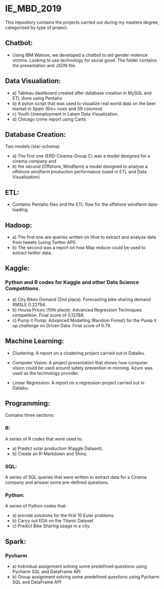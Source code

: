 # IE_MBD_2019

This repository contains the projects carried out during my masters degree, categorized by type of project.

## Chatbot:

- Using IBM Watson, we developed a chatbot to aid gender violence victims. Looking to use technology for social good.
The folder contains the presentation and JSON file.

## Data Visualiation:

- a) Tableau dashboard created after database creation in MySQL and ETL done using Pentaho
- b) A pyton script that was used to visualize real world data on the beer market in Spain (6m+ rows and 39 columns)
- c) Youth Unemployment in Latam Data Visualization.
- d) Chicago crime report using Carto.

## Database Creation: 

Two models (star-schema)

- a) The first one (ERD-Cinema-Group C) was a model designed for a cinema company and
- b) the second (Offshore_Windfarm) a model designed to analyse a offshore windfarm production performance (used in ETL and Data Visualization)

## ETL: 

- Contains Pentaho files and the ETL flow for the offshore windfarm data-loading.

## Hadoop:

- a) The first one are queries written on Hive to extract and analyze data from tweets (using Twitter API).
- b) The second was a report on how Map reduce could be used to extract twitter data.

## Kaggle: 

### Python and R codes for Kaggle and other Data Science Competitions.

- a) City Bikes Demand (2nd place): Forecasting bike sharing demand RMSLE 0.22794.
- b) House Prices (10th place): Advanced Regression Techniques competition. Final score of 0.12788.
- c) Pump it Pump: Advanced Modelling (Random Forest) for the Pump it up challenge on Driven Data. Final score of 0.79.

## Machine Learning: 

- Clustering: A report on a clustering project carried out in Dataiku.

- Computer Vision: A project presentation that shows how computer vision could be used around safety prevention in minning. Azure was used as the technology provider.

- Linear Regression: A report on a regression project carried out in Dataiku.

## Programming: 

Contains three sections:

### R: 
A series of R codes that were used to: 
- a) Predict solar production (Kaggle Dataset).  
- b) Create an R-Markdown and Shiny.

### SQL: 
A series of SQL queries that were written to extract data for a Cinema company and answer some pre-defined questions.

### Python: 
A series of Python codes that: 
- a) provide solutions for the first 10 Euler problems  
- b) Caryy out EDA on the Titanic Dataset  
- c) Predict Bike Sharing usage in a city.

## Spark: 

### Pycharm

- a) Individual assignment solving some predefined questions using Pycharm SQL and DataFrame API
- b) Group assignment solving some predefined questions using Pycharm SQL and DataFrame API
